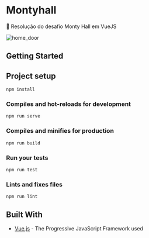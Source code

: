 # Montyhall
🚪 Resolução do desafio Monty Hall em VueJS


![home_door](https://user-images.githubusercontent.com/26313761/46743107-57708800-cc76-11e8-99bf-c09af2ff53d9.png)

## Getting Started

## Project setup
```
npm install
```

### Compiles and hot-reloads for development
```
npm run serve
```

### Compiles and minifies for production
```
npm run build
```

### Run your tests
```
npm run test
```

### Lints and fixes files
```
npm run lint
```
## Built With

* [Vue.js](https://vuejs.org/) - The Progressive JavaScript Framework used
